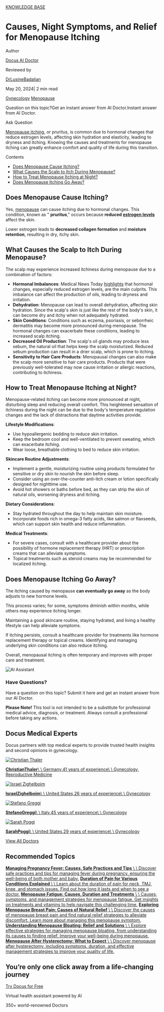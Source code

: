[KNOWLEDGE BASE](https://docus.ai/knowledge-base)

# Causes, Night Symptoms, and Relief for Menopause Itching

Author

[Docus AI Doctor](https://docus.ai/ai-doctor)

Reviewed by

[DrLusineBadalian](https://docus.ai/author/dr-lusine-badalian)

May 20, 2024\| 2 min read

[Gynecology](https://docus.ai/tags/gynecology) [Menopause](https://docus.ai/tags/menopause)

Question on this topic?Get an instant answer from AI Doctor.Instant answer from AI Doctor.

Ask Question

[Menopause itching](https://docus.ai/symptoms-guide/about-menopause-itching-info-and-prevention-strategies), or pruritus, is common due to hormonal changes that reduce estrogen levels, affecting skin hydration and elasticity, leading to dryness and itching. Knowing the causes and treatments for menopause itching can greatly enhance comfort and quality of life during this transition.

Contents

- [Does Menopause Cause Itching?](https://docus.ai/knowledge-base/relief-for-menopause-itching#does-menopause-cause-itching)
- [What Causes the Scalp to Itch During Menopause?](https://docus.ai/knowledge-base/relief-for-menopause-itching#what-causes-the-scalp-to-itch-during-menopause)
- [How to Treat Menopause Itching at Night?](https://docus.ai/knowledge-base/relief-for-menopause-itching#how-to-treat-menopause-itching-at-night)
- [Does Menopause Itching Go Away?](https://docus.ai/knowledge-base/relief-for-menopause-itching#does-menopause-itching-go-away)

## Does Menopause Cause Itching?

Yes, [menopause](https://docus.ai/symptoms-guide/about-menopause) can cause itching due to hormonal changes. This condition, known as " **pruritus**," occurs because **reduced [estrogen levels](https://docus.ai/glossary/biomarkers/estrogen)** affect the skin.

Lower estrogen leads to **decreased collagen formation** and **moisture retention**, resulting in dry, itchy skin.

## What Causes the Scalp to Itch During Menopause?

The scalp may experience increased itchiness during menopause due to a combination of factors:

- **Hormonal Imbalances**: Medical News Today [highlights](https://www.medicalnewstoday.com/articles/322587#_noHeaderPrefixedContent) that hormonal changes, especially reduced estrogen levels, are the main culprits. This imbalance can affect the production of oils, leading to dryness and irritation.
- **Dehydration**: Menopause can lead to overall dehydration, affecting skin hydration. Since the scalp's skin is just like the rest of the body's skin, it can become dry and itchy when not adequately hydrated.
- **Skin Conditions**: Conditions such as eczema, psoriasis, or seborrheic dermatitis may become more pronounced during menopause. The hormonal changes can exacerbate these conditions, leading to increased scalp itching.
- **Decreased Oil Production**: The scalp's oil glands may produce less sebum, the natural oil that helps keep the scalp moisturized. Reduced sebum production can result in a drier scalp, which is prone to itching.
- **Sensitivity to Hair Care Products**: Menopausal changes can also make the scalp more sensitive to hair care products. Products that were previously well-tolerated may now cause irritation or allergic reactions, contributing to itchiness.

## How to Treat Menopause Itching at Night?

Menopause-related itching can become more pronounced at night, disturbing sleep and reducing overall comfort. This heightened sensation of itchiness during the night can be due to the body's temperature regulation changes and the lack of distractions that daytime activities provide.

**Lifestyle Modifications**:

- Use hypoallergenic bedding to reduce skin irritation.
- Keep the bedroom cool and well-ventilated to prevent sweating, which can exacerbate itching.
- Wear loose, breathable clothing to bed to reduce skin irritation.

**Skincare Routine Adjustments**:

- Implement a gentle, moisturizing routine using products formulated for sensitive or dry skin to nourish the skin before sleep.
- Consider using an over-the-counter anti-itch cream or lotion specifically designed for nighttime use.
- Avoid hot showers or baths before bed, as they can strip the skin of natural oils, worsening dryness and itching.

**Dietary Considerations**:

- Stay hydrated throughout the day to help maintain skin moisture.
- Incorporate foods rich in omega-3 fatty acids, like salmon or flaxseeds, which can support skin health and reduce inflammation.

**Medical Treatments**:

- For severe cases, consult with a healthcare provider about the possibility of hormone replacement therapy (HRT) or prescription creams that can alleviate symptoms.
- Topical treatments such as steroid creams may be recommended for localized itching.

## Does Menopause Itching Go Away?

The itching caused by menopause **can eventually go away** as the body adjusts to new hormone levels.

This process varies; for some, symptoms diminish within months, while others may experience itching longer.

Maintaining a good skincare routine, staying hydrated, and living a healthy lifestyle can help alleviate symptoms.

If itching persists, consult a healthcare provider for treatments like hormone replacement therapy or topical creams. Identifying and managing underlying skin conditions can also reduce itching.

Overall, menopausal itching is often temporary and improves with proper care and treatment.

![AI Assistant](https://docus.ai/images/small-assistant.png)

### Have Questions?

Have a question on this topic? Submit it here and get an instant answer from our AI Doctor.

**Please Note!** This tool is not intended to be a substitute for professional medical advice, diagnosis, or treatment. Always consult a professional before taking any actions.

## Docus Medical Experts

Docus partners with top medical experts to provide trusted health insights and second opinions in gynecology.

[![Christian Thaler](https://docus.ai/_next/image?url=https%3A%2F%2Fdocus-live-cms-storage-us.s3.amazonaws.com%2Fnetwork_doctors%2Fprofile_pictures%2F6a1348b8aa2b0f6103484b9814cfc261.png&w=3840&q=100)](https://docus.ai/doctors/christian-thaler-271)

[**ChristianThaler**\\
\\
Germany,41 years of experience\\
\\
Gynecology, Reproductive Medicine](https://docus.ai/doctors/christian-thaler-271)

[![Israel Zighelboim](https://docus.ai/_next/image?url=https%3A%2F%2Fdocus-live-cms-storage-us.s3.amazonaws.com%2Fnetwork_doctors%2Fprofile_pictures%2F855539cf2ef975139ff98ed982f501df.png&w=3840&q=100)](https://docus.ai/doctors/israel-zighelboim-308)

[**IsraelZighelboim**\\
\\
United States,26 years of experience\\
\\
Gynecology](https://docus.ai/doctors/israel-zighelboim-308)

[![Stefano Greggi](https://docus.ai/_next/image?url=https%3A%2F%2Fdocus-live-cms-storage-us.s3.amazonaws.com%2Fnetwork_doctors%2Fprofile_pictures%2Fd645234a5fbc69b58c047878d2135f09.png&w=3840&q=100)](https://docus.ai/doctors/stefano-greggi-297)

[**StefanoGreggi**\\
\\
Italy,45 years of experience\\
\\
Gynecology](https://docus.ai/doctors/stefano-greggi-297)

[![Sarah Poggi](https://docus.ai/_next/image?url=https%3A%2F%2Fdocus-live-cms-storage-us.s3.amazonaws.com%2Fnetwork_doctors%2Fprofile_pictures%2Fa43757d2925c4575e20e59a8d46a1e62.png&w=3840&q=100)](https://docus.ai/doctors/sarah-poggi-443)

[**SarahPoggi**\\
\\
United States,29 years of experience\\
\\
Gynecology](https://docus.ai/doctors/sarah-poggi-443)

[View All Doctors](https://docus.ai/doctors)

## Recommended Topics

[**Managing Pregnancy Fever: Causes, Safe Practices and Tips** \\
\\
Discover safe practices and tips for managing fever during pregnancy, ensuring the well-being of both mother and baby.](https://docus.ai/knowledge-base/managing-pregnancy-fever) [**Duration of Pain for Various Conditions Explained** \\
\\
Learn about the duration of pain for neck, TMJ, knee, and stomach issues. Find out how long it lasts and when to see a doctor.](https://docus.ai/knowledge-base/duration-of-pain-for-various-conditions) [**Menopause Fatigue: Causes, Duration and Treatments** \\
\\
Causes, symptoms, and management strategies for menopause fatigue. Get insights on treatments and vitamins to help navigate this challenging time.](https://docus.ai/knowledge-base/menopause-fatigue) [**Exploring Menopause Breast Pain: Causes of Natural Relief** \\
\\
Discover the causes of menopause breast pain and find natural relief strategies to alleviate discomfort. Learn more about managing this menopause symptom.](https://docus.ai/knowledge-base/menopause-breast-pain) [**Understanding Menopause Bloating: Relief and Solutions** \\
\\
Explore effective strategies for managing menopause bloating, from understanding its causes to finding relief. Improve your well-being during menopause.](https://docus.ai/knowledge-base/understanding-menopause-bloating) [**Menopause After Hysterectomy: What to Expect** \\
\\
Discover menopause after hysterectomy, including symptoms, duration, and effective management strategies to improve your quality of life.](https://docus.ai/knowledge-base/menopause-after-hysterectomy)

## You’re only one click away from a life-changing journey

[Try Docus for Free](https://my.docus.ai/auth/signup)

Virtual health assistant powered by AI

350+ world-renowned Doctors